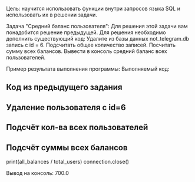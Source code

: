 Цель: научится использовать функции внутри запросов языка SQL и использовать их в решении задачи.

Задача "Средний баланс пользователя":
Для решения этой задачи вам понадобится решение предыдущей.
Для решения необходимо дополнить существующий код:
Удалите из базы данных not_telegram.db запись с id = 6.
Подсчитать общее количество записей.
Посчитать сумму всех балансов.
Вывести в консоль средний баланс всех пользователей.



Пример результата выполнения программы:
Выполняемый код:
## Код из предыдущего задания
## Удаление пользователя с id=6
## Подсчёт кол-ва всех пользователей
## Подсчёт суммы всех балансов
print(all_balances / total_users)
connection.close()

Вывод на консоль:
700.0
